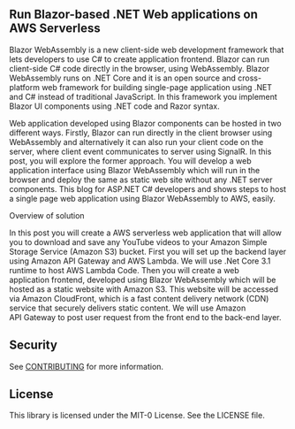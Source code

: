 ## Run Blazor-based .NET Web applications on AWS Serverless

Blazor WebAssembly is a new client-side web development framework that lets developers to use C# to create application frontend. Blazor can run client-side C# code directly in the browser, using WebAssembly. Blazor WebAssembly runs on .NET Core and it is an open source and cross-platform web framework for building single-page application using .NET and C# instead of traditional JavaScript. In this framework you implement Blazor UI components using .NET code and Razor syntax.

Web application developed using Blazor components can be hosted in two different ways. Firstly, Blazor can run directly in the client browser using WebAssembly and alternatively it can also run your client code on the server, where client event communicates to server using SignalR. In this post, you will explore the former approach. You will develop a web application interface using Blazor WebAssembly which will run in the browser and deploy the same as static web site without any .NET server components. This blog for ASP.NET C# developers and shows
steps to host a single page web application using Blazor WebAssembly to AWS, easily.

Overview of solution

In this post you will create a AWS serverless web application that will allow you to download and save any YouTube videos to your Amazon Simple Storage Service (Amazon S3) bucket. First you will set up the backend layer using Amazon API Gateway and AWS Lambda. We will use .Net Core 3.1 runtime to host AWS Lambda Code. Then you will create a web application frontend, developed using Blazor WebAssembly which will be hosted as a static website with Amazon S3. This website will be accessed via Amazon CloudFront, which is a fast content delivery network (CDN) service that securely delivers static content. We will use Amazon API Gateway to post user request from the front end to the back-end layer.

## Security

See [CONTRIBUTING](CONTRIBUTING.md#security-issue-notifications) for more information.

## License

This library is licensed under the MIT-0 License. See the LICENSE file.

